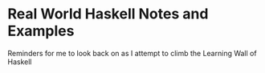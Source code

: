 # Real World Haskell Notes and Examples

Reminders for me to look back on as I attempt to climb the Learning Wall of Haskell
